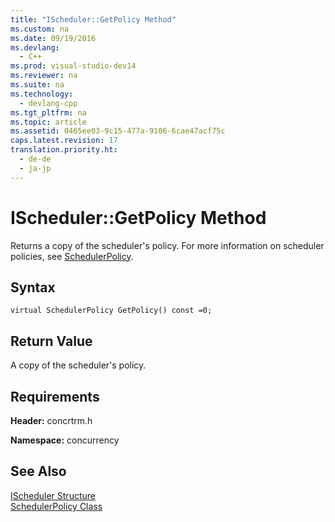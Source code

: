 ```yaml
---
title: "IScheduler::GetPolicy Method"
ms.custom: na
ms.date: 09/19/2016
ms.devlang: 
  - C++
ms.prod: visual-studio-dev14
ms.reviewer: na
ms.suite: na
ms.technology: 
  - devlang-cpp
ms.tgt_pltfrm: na
ms.topic: article
ms.assetid: 0465ee03-9c15-477a-9106-6cae47acf75c
caps.latest.revision: 17
translation.priority.ht: 
  - de-de
  - ja-jp
---
```

# IScheduler::GetPolicy Method
Returns a copy of the scheduler's policy. For more information on scheduler policies, see [SchedulerPolicy](../vs140/SchedulerPolicy-Class.md).  
  
## Syntax  
  
```  
virtual SchedulerPolicy GetPolicy() const =0;  
```  
  
## Return Value  
 A copy of the scheduler's policy.  
  
## Requirements  
 **Header:** concrtrm.h  
  
 **Namespace:** concurrency  
  
## See Also  
 [IScheduler Structure](../vs140/IScheduler-Structure.md)   
 [SchedulerPolicy Class](../vs140/SchedulerPolicy-Class.md)